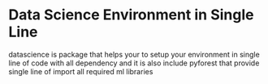# Data Science Environment in Single Line
datascience is package that helps your to setup your environment in single line of code with all dependency and it is also include pyforest that provide single line of import all required ml libraries
